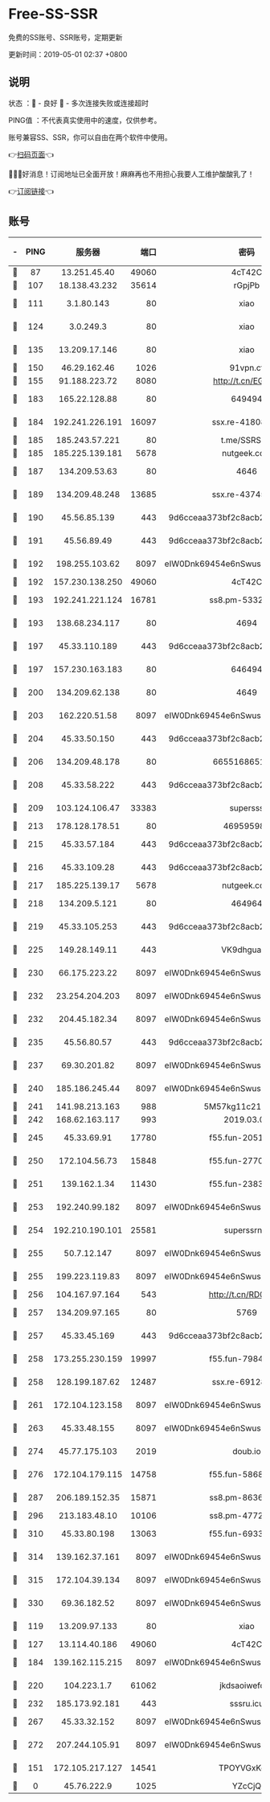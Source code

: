 # Free-SS-SSR

免费的SS账号、SSR账号，定期更新

更新时间：2019-05-01 02:37 +0800

## 说明

状态     ：🙂 - 良好 🙁 - 多次连接失败或连接超时

PING值   ：不代表真实使用中的速度，仅供参考。

账号兼容SS、SSR，你可以自由在两个软件中使用。

👉[扫码页面](https://liesauer.github.io/Free-SS-SSR/)👈

🎉🎉🎉好消息！订阅地址已全面开放！麻麻再也不用担心我要人工维护酸酸乳了！

👉[订阅链接](https://www.liesauer.net/yogurt/subscribe?ACCESS_TOKEN=DAYxR3mMaZAsaqUb)👈

## 账号

|-|PING|服务器|端口|密码|加密方式|区域|
|:----:|:----:|:-----:|-----:|:----:|:----:|:----:|
|🙂|87|13.251.45.40|49060|4cT42C|chacha20|SG|
|🙂|107|18.138.43.232|35614|rGpjPb|rc4-md5|SG|
|🙂|111|3.1.80.143|80|xiao|aes-128-ctr|SG|
|🙂|124|3.0.249.3|80|xiao|aes-128-ctr|SG|
|🙂|135|13.209.17.146|80|xiao|aes-128-ctr|KR|
|🙂|150|46.29.162.46|1026|91vpn.cf|rc4-md5|RU|
|🙂|155|91.188.223.72|8080|http://t.cn/EGJIyrl|rc4-md5|RU|
|🙂|183|165.22.128.88|80|649494|aes-256-cfb|US|
|🙂|184|192.241.226.191|16097|ssx.re-41808187|aes-256-cfb|US|
|🙂|185|185.243.57.221|80|t.me/SSRSUB|rc4-md5|US|
|🙂|185|185.225.139.181|5678|nutgeek.com|rc4-md5|US|
|🙂|187|134.209.53.63|80|4646|aes-256-cfb|US|
|🙂|189|134.209.48.248|13685|ssx.re-43745982|aes-256-cfb|US|
|🙂|190|45.56.85.139|443|9d6cceaa373bf2c8acb22e60b6a58be6|aes-256-cfb|US|
|🙂|191|45.56.89.49|443|9d6cceaa373bf2c8acb22e60b6a58be6|aes-256-cfb|US|
|🙂|192|198.255.103.62|8097|eIW0Dnk69454e6nSwuspv9DmS201tQ0D|aes-256-cfb|US|
|🙂|192|157.230.138.250|49060|4cT42C|chacha20|US|
|🙂|193|192.241.221.124|16781|ss8.pm-53325321|aes-256-cfb|US|
|🙂|193|138.68.234.117|80|4694|aes-256-cfb|US|
|🙂|197|45.33.110.189|443|9d6cceaa373bf2c8acb22e60b6a58be6|aes-256-cfb|US|
|🙂|197|157.230.163.183|80|646494|aes-256-cfb|US|
|🙂|200|134.209.62.138|80|4649|aes-256-cfb|US|
|🙂|203|162.220.51.58|8097|eIW0Dnk69454e6nSwuspv9DmS201tQ0D|aes-256-cfb|US|
|🙂|204|45.33.50.150|443|9d6cceaa373bf2c8acb22e60b6a58be6|aes-256-cfb|US|
|🙂|206|134.209.48.178|80|6655168651651|aes-256-cfb|US|
|🙂|208|45.33.58.222|443|9d6cceaa373bf2c8acb22e60b6a58be6|aes-256-cfb|US|
|🙂|209|103.124.106.47|33383|supersss|aes-256-cfb|US|
|🙂|213|178.128.178.51|80|469595985|chacha20|US|
|🙂|215|45.33.57.184|443|9d6cceaa373bf2c8acb22e60b6a58be6|aes-256-cfb|US|
|🙂|216|45.33.109.28|443|9d6cceaa373bf2c8acb22e60b6a58be6|aes-256-cfb|US|
|🙂|217|185.225.139.17|5678|nutgeek.com|rc4-md5|US|
|🙂|218|134.209.5.121|80|464964|aes-256-cfb|US|
|🙂|219|45.33.105.253|443|9d6cceaa373bf2c8acb22e60b6a58be6|aes-256-cfb|US|
|🙂|225|149.28.149.11|443|VK9dhgualsL|aes-256-cfb|SG|
|🙂|230|66.175.223.22|8097|eIW0Dnk69454e6nSwuspv9DmS201tQ0D|aes-256-cfb|US|
|🙂|232|23.254.204.203|8097|eIW0Dnk69454e6nSwuspv9DmS201tQ0D|aes-256-cfb|US|
|🙂|232|204.45.182.34|8097|eIW0Dnk69454e6nSwuspv9DmS201tQ0D|aes-256-cfb|US|
|🙂|235|45.56.80.57|443|9d6cceaa373bf2c8acb22e60b6a58be6|aes-256-cfb|US|
|🙂|237|69.30.201.82|8097|eIW0Dnk69454e6nSwuspv9DmS201tQ0D|aes-256-cfb|US|
|🙂|240|185.186.245.44|8097|eIW0Dnk69454e6nSwuspv9DmS201tQ0D|aes-256-cfb|NL|
|🙂|241|141.98.213.163|988|5M57kg11c214qDmK|chacha20|KR|
|🙂|242|168.62.163.117|993|2019.03.07|rc4-md5|US|
|🙂|245|45.33.69.91|17780|f55.fun-20514113|aes-256-cfb|US|
|🙂|250|172.104.56.73|15848|f55.fun-27704225|aes-256-cfb|SG|
|🙂|251|139.162.1.34|11430|f55.fun-23831418|aes-256-cfb|SG|
|🙂|253|192.240.99.182|8097|eIW0Dnk69454e6nSwuspv9DmS201tQ0D|aes-256-cfb|US|
|🙂|254|192.210.190.101|25581|superssrnet|aes-256-cfb|US|
|🙂|255|50.7.12.147|8097|eIW0Dnk69454e6nSwuspv9DmS201tQ0D|aes-256-cfb|US|
|🙂|255|199.223.119.83|8097|eIW0Dnk69454e6nSwuspv9DmS201tQ0D|aes-256-cfb|US|
|🙂|256|104.167.97.164|543|http://t.cn/RD0D7sx|rc4-md5|CA|
|🙂|257|134.209.97.165|80|5769|aes-256-cfb|SG|
|🙂|257|45.33.45.169|443|9d6cceaa373bf2c8acb22e60b6a58be6|aes-256-cfb|US|
|🙂|258|173.255.230.159|19997|f55.fun-79846200|aes-256-cfb|US|
|🙂|258|128.199.187.62|12487|ssx.re-69128090|aes-256-cfb|SG|
|🙂|261|172.104.123.158|8097|eIW0Dnk69454e6nSwuspv9DmS201tQ0D|aes-256-cfb|JP|
|🙂|263|45.33.48.155|8097|eIW0Dnk69454e6nSwuspv9DmS201tQ0D|aes-256-cfb|US|
|🙂|274|45.77.175.103|2019|doub.io|aes-128-ctr|SG|
|🙂|276|172.104.179.115|14758|f55.fun-58684891|aes-256-cfb|SG|
|🙂|287|206.189.152.35|15871|ss8.pm-86367975|aes-256-cfb|SG|
|🙂|296|213.183.48.10|10106|ss8.pm-47724323|rc4-md5|RU|
|🙂|310|45.33.80.198|13063|f55.fun-69337739|aes-256-cfb|US|
|🙂|314|139.162.37.161|8097|eIW0Dnk69454e6nSwuspv9DmS201tQ0D|aes-256-cfb|SG|
|🙂|315|172.104.39.134|8097|eIW0Dnk69454e6nSwuspv9DmS201tQ0D|aes-256-cfb|SG|
|🙂|330|69.36.182.52|8097|eIW0Dnk69454e6nSwuspv9DmS201tQ0D|aes-256-cfb|US|
|🙂|119|13.209.97.133|80|xiao|aes-128-ctr|KR|
|🙂|127|13.114.40.186|49060|4cT42C|chacha20|JP|
|🙂|184|139.162.115.215|8097|eIW0Dnk69454e6nSwuspv9DmS201tQ0D|aes-256-cfb|JP|
|🙂|220|104.223.1.7|61062|jkdsaoiwefdsa|aes-256-cfb|US|
|🙂|232|185.173.92.181|443|sssru.icu|rc4-md5|RU|
|🙂|267|45.33.32.152|8097|eIW0Dnk69454e6nSwuspv9DmS201tQ0D|aes-256-cfb|US|
|🙂|272|207.244.105.91|8097|eIW0Dnk69454e6nSwuspv9DmS201tQ0D|aes-256-cfb|US|
|🙁|151|172.105.217.127|14541|TPOYVGxKglpi|aes-256-cfb|JP|
|🙁|0|45.76.222.9|1025|YZcCjQ|rc4-md5|JP|

